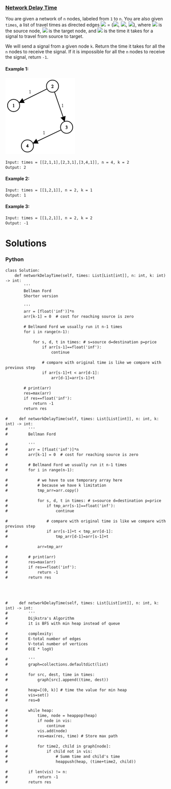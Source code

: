 ### [Network Delay Time](https://leetcode.com/problems/network-delay-time/) <br>

You are given a network of `n` nodes, labeled from `1` to `n`. You are also given `times`, a list of travel times as directed edges <img src="https://render.githubusercontent.com/render/math?math=times[i]"> = (<img src="https://render.githubusercontent.com/render/math?math=u_i">, <img src="https://render.githubusercontent.com/render/math?math=v_i">, <img src="https://render.githubusercontent.com/render/math?math=w_i">), where <img src="https://render.githubusercontent.com/render/math?math=u_i"> is the source node, <img src="https://render.githubusercontent.com/render/math?math=v_i"> is the target node, and <img src="https://render.githubusercontent.com/render/math?math=w_i"> is the time it takes for a signal to travel from source to target.

We will send a signal from a given node `k`. Return the time it takes for all the `n` nodes to receive the signal. If it is impossible for all the `n` nodes to receive the signal, return `-1`.



#### Example 1:
<img src="../../../../../images/743_example_1.png">

```
Input: times = [[2,1,1],[2,3,1],[3,4,1]], n = 4, k = 2
Output: 2

```

#### Example 2:

```
Input: times = [[1,2,1]], n = 2, k = 1
Output: 1

```

#### Example 3:

```
Input: times = [[1,2,1]], n = 2, k = 2
Output: -1

```

# Solutions

### Python
```
class Solution:
    def networkDelayTime(self, times: List[List[int]], n: int, k: int) -> int:
        '''
        Bellman Ford
        Shorter version
        
        '''
        arr = [float('inf')]*n
        arr[k-1] = 0  # cost for reaching source is zero
        
        # Bellmand Ford we usually run it n-1 times
        for i in range(n-1):
                        
            for s, d, t in times: # s=source d=destination p=price
                if arr[s-1]==float('inf'):
                    continue
                    
                # compare with original time is like we compare with previous step 
                if arr[s-1]+t < arr[d-1]:
                    arr[d-1]=arr[s-1]+t
                            
        # print(arr)
        res=max(arr)
        if res==float('inf'):
            return -1
        return res
    
#     def networkDelayTime(self, times: List[List[int]], n: int, k: int) -> int:
#         '''
#         Bellman Ford
        
#         '''
#         arr = [float('inf')]*n
#         arr[k-1] = 0  # cost for reaching source is zero
        
#         # Bellmand Ford we usually run it n-1 times
#         for i in range(n-1):
            
#             # we have to use temporary array here
#             # because we have k limitation
#             tmp_arr=arr.copy()
            
#             for s, d, t in times: # s=source d=destination p=price
#                 if tmp_arr[s-1]==float('inf'):
#                     continue
                    
#                 # compare with original time is like we compare with previous step 
#                 if arr[s-1]+t < tmp_arr[d-1]:
#                     tmp_arr[d-1]=arr[s-1]+t
                
#             arr=tmp_arr
            
#         # print(arr)
#         res=max(arr)
#         if res==float('inf'):
#             return -1
#         return res
    
    
    
    
#     def networkDelayTime(self, times: List[List[int]], n: int, k: int) -> int:
#         '''
#         Dijkstra's Algorithm
#         it is BFS with min heap instead of queue
        
#         complexity:
#         E-total number of edges
#         V-total number of vertices
#         O(E * logV)
        
#         '''
#         graph=collections.defaultdict(list)
        
#         for src, dest, time in times:
#             graph[src].append((time, dest))        
        
#         heap=[(0, k)] # time the value for min heap
#         vis=set()
#         res=0
        
#         while heap:
#             time, node = heappop(heap)
#             if node in vis:
#                 continue
#             vis.add(node)
#             res=max(res, time) # Store max path
            
#             for time2, child in graph[node]:
#                 if child not in vis:
#                     # Summ time and child's time
#                     heappush(heap, (time+time2, child))
        
#         if len(vis) != n:
#             return -1
#         return res

```
